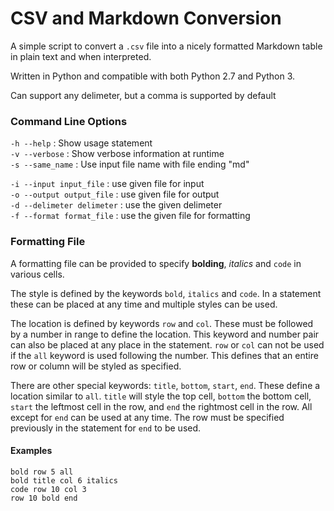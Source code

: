 # CSV and Markdown Conversion #

A simple script to convert a `.csv` file into a nicely formatted Markdown table in plain text and when interpreted.

Written in Python and compatible with both Python 2.7 and Python 3.

Can support any delimeter, but a comma is supported by default

### Command Line Options ###
`-h --help` : Show usage statement<br>
`-v --verbose` : Show verbose information at runtime<br>
`-s --same_name` : Use input file name with file ending "md"<br>    
 
`-i --input input_file` : use given file for input<br>
`-o --output output_file` : use given file for output<br>
`-d --delimeter delimeter` : use the given delimeter<br>
`-f --format format_file` : use the given file for formatting<br>

### Formatting File ###
A formatting file can be provided to specify **bolding**, _italics_ and `code` in various cells.

The style is defined by the keywords `bold`, `italics` and `code`.  In a statement these can be placed at any time and multiple styles can be used.

The location is defined by keywords `row` and `col`.  These must be followed by a number in range to define the location.  This keyword and number pair can also be placed at any place in the statement.  `row` or `col` can not be used if the `all` keyword is used following the number.  This defines that an entire row or column will be styled as specified.

There are other special keywords: `title`, `bottom`, `start`, `end`.  These define a location similar to `all`.  `title` will style the top cell, `bottom` the bottom cell, `start` the leftmost cell in the row, and `end` the rightmost cell in the row.  All except for `end` can be used at any time.  The row must be specified previously in the statement for `end` to be used.

#### Examples ####
```
bold row 5 all
bold title col 6 italics
code row 10 col 3
row 10 bold end
```



